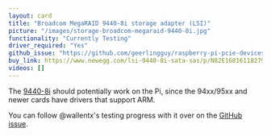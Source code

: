 ```yaml
---
layout: card
title: "Broadcom MegaRAID 9440-8i storage adapter (LSI)"
picture: "/images/storage-broadcom-megaraid-9440-8i.jpg"
functionality: "Currently Testing"
driver_required: "Yes"
github_issue: "https://github.com/geerlingguy/raspberry-pi-pcie-devices/issues/250"
buy_link: https://www.newegg.com/lsi-9440-8i-sata-sas/p/N82E16816118279
videos: []
---
```

The [9440-8i](https://www.broadcom.com/products/storage/raid-controllers/megaraid-9440-8i) should potentially work on the Pi, since the 94xx/95xx and newer cards have drivers that support ARM.

You can follow @wallentx's testing progress with it over on the [GitHub issue](https://github.com/geerlingguy/raspberry-pi-pcie-devices/issues/250).
